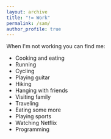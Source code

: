 ```yaml
---
layout: archive
title: "!= Work"
permalink: /sam/
author_profile: true
---
```


When I'm not working you can find me:
* Cooking and eating
* Running
* Cycling
* Playing guitar
* Hiking
* Hanging with friends
* Visiting family
* Traveling
* Eating some more
* Playing sports
* Watching Netflix
* Programming
  